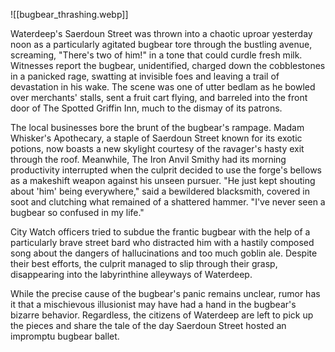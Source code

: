 ![[bugbear_thrashing.webp]]

Waterdeep's Saerdoun Street was thrown into a chaotic uproar yesterday noon as a particularly agitated bugbear tore through the bustling avenue, screaming, "There's two of him!" in a tone that could curdle fresh milk. Witnesses report the bugbear, unidentified, charged down the cobblestones in a panicked rage, swatting at invisible foes and leaving a trail of devastation in his wake. The scene was one of utter bedlam as he bowled over merchants' stalls, sent a fruit cart flying, and barreled into the front door of The Spotted Griffin Inn, much to the dismay of its patrons.

The local businesses bore the brunt of the bugbear's rampage. Madam Whisker's Apothecary, a staple of Saerdoun Street known for its exotic potions, now boasts a new skylight courtesy of the ravager's hasty exit through the roof. Meanwhile, The Iron Anvil Smithy had its morning productivity interrupted when the culprit decided to use the forge's bellows as a makeshift weapon against his unseen pursuer. "He just kept shouting about 'him' being everywhere," said a bewildered blacksmith, covered in soot and clutching what remained of a shattered hammer. "I've never seen a bugbear so confused in my life."

City Watch officers tried to subdue the frantic bugbear with the help of a particularly brave street bard who distracted him with a hastily composed song about the dangers of hallucinations and too much goblin ale. Despite their best efforts, the culprit managed to slip through their grasp, disappearing into the labyrinthine alleyways of Waterdeep. 

While the precise cause of the bugbear's panic remains unclear, rumor has it that a mischievous illusionist may have had a hand in the bugbear's bizarre behavior. Regardless, the citizens of Waterdeep are left to pick up the pieces and share the tale of the day Saerdoun Street hosted an impromptu bugbear ballet. 